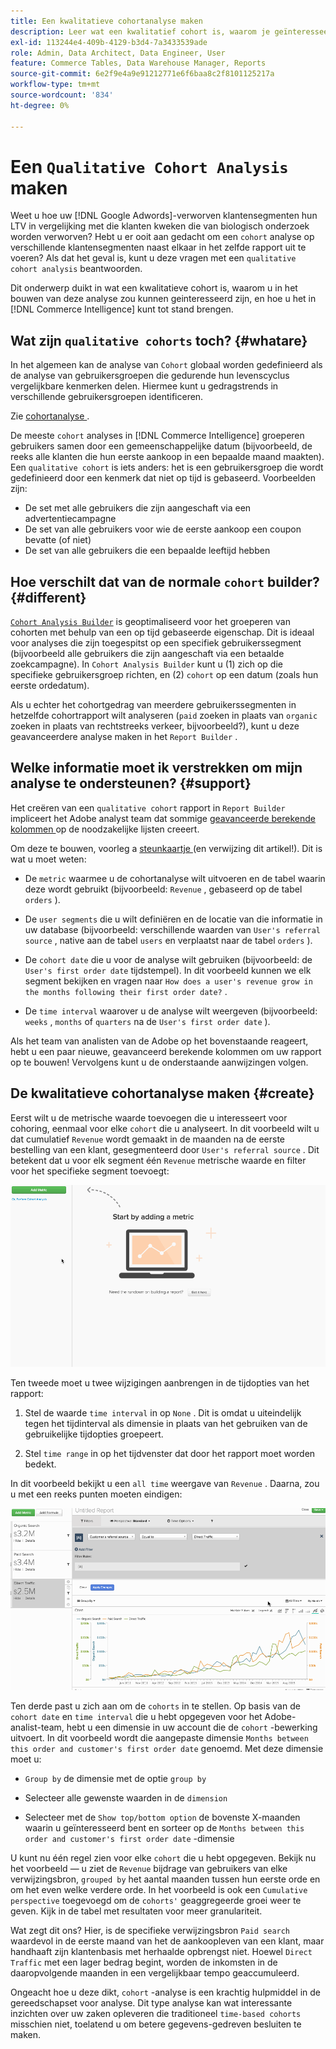 ```yaml
---
title: Een kwalitatieve cohortanalyse maken
description: Leer wat een kwalitatief cohort is, waarom je geïnteresseerd bent in het maken van deze analyse, en hoe je het kunt maken in Commerce Intelligence.
exl-id: 113244e4-409b-4129-b3d4-7a3433539ade
role: Admin, Data Architect, Data Engineer, User
feature: Commerce Tables, Data Warehouse Manager, Reports
source-git-commit: 6e2f9e4a9e91212771e6f6baa8c2f8101125217a
workflow-type: tm+mt
source-wordcount: '834'
ht-degree: 0%

---
```


# Een `Qualitative Cohort Analysis` maken

Weet u hoe uw [!DNL Google Adwords]-verworven klantensegmenten hun LTV in vergelijking met die klanten kweken die van biologisch onderzoek worden verworven? Hebt u er ooit aan gedacht om een `cohort` analyse op verschillende klantensegmenten naast elkaar in het zelfde rapport uit te voeren? Als dat het geval is, kunt u deze vragen met een `qualitative cohort analysis` beantwoorden.

Dit onderwerp duikt in wat een kwalitatieve cohort is, waarom u in het bouwen van deze analyse zou kunnen geinteresseerd zijn, en hoe u het in [!DNL Commerce Intelligence] kunt tot stand brengen.

## Wat zijn `qualitative cohorts` toch? {#whatare}

In het algemeen kan de analyse van `Cohort` globaal worden gedefinieerd als de analyse van gebruikersgroepen die gedurende hun levenscyclus vergelijkbare kenmerken delen. Hiermee kunt u gedragstrends in verschillende gebruikersgroepen identificeren.

Zie [ cohortanalyse ](https://www.cohortanalysis.com/).

De meeste `cohort` analyses in [!DNL Commerce Intelligence] groeperen gebruikers samen door een gemeenschappelijke datum (bijvoorbeeld, de reeks alle klanten die hun eerste aankoop in een bepaalde maand maakten). Een `qualitative cohort` is iets anders: het is een gebruikersgroep die wordt gedefinieerd door een kenmerk dat niet op tijd is gebaseerd. Voorbeelden zijn:

* De set met alle gebruikers die zijn aangeschaft via een advertentiecampagne
* De set van alle gebruikers voor wie de eerste aankoop een coupon bevatte (of niet)
* De set van alle gebruikers die een bepaalde leeftijd hebben

## Hoe verschilt dat van de normale `cohort` builder? {#different}

[`Cohort Analysis Builder`](../dev-reports/cohort-rpt-bldr.md) is geoptimaliseerd voor het groeperen van cohorten met behulp van een op tijd gebaseerde eigenschap. Dit is ideaal voor analyses die zijn toegespitst op een specifiek gebruikerssegment (bijvoorbeeld alle gebruikers die zijn aangeschaft via een betaalde zoekcampagne). In `Cohort Analysis Builder` kunt u (1) zich op die specifieke gebruikersgroep richten, en (2) `cohort` op een datum (zoals hun eerste ordedatum).

Als u echter het cohortgedrag van meerdere gebruikerssegmenten in hetzelfde cohortrapport wilt analyseren (`paid` zoeken in plaats van `organic` zoeken in plaats van rechtstreeks verkeer, bijvoorbeeld?), kunt u deze geavanceerdere analyse maken in het `Report Builder` .

## Welke informatie moet ik verstrekken om mijn analyse te ondersteunen? {#support}

Het creëren van een `qualitative cohort` rapport in `Report Builder` impliceert het Adobe analyst team dat sommige [ geavanceerde berekende kolommen ](../data-warehouse-mgr/creating-calculated-columns.md) op de noodzakelijke lijsten creeert.

Om deze te bouwen, voorleg a [ steunkaartje ](https://experienceleague.adobe.com/docs/commerce-knowledge-base/kb/troubleshooting/miscellaneous/mbi-service-policies.html) (en verwijzing dit artikel!). Dit is wat u moet weten:

* De `metric` waarmee u de cohortanalyse wilt uitvoeren en de tabel waarin deze wordt gebruikt (bijvoorbeeld: `Revenue` , gebaseerd op de tabel `orders` ).

* De `user segments` die u wilt definiëren en de locatie van die informatie in uw database (bijvoorbeeld: verschillende waarden van `User's referral source` , native aan de tabel `users` en verplaatst naar de tabel `orders` ).

* De `cohort date` die u voor de analyse wilt gebruiken (bijvoorbeeld: de `User's first order date` tijdstempel). In dit voorbeeld kunnen we elk segment bekijken en vragen naar `How does a user's revenue grow in the months following their first order date?` .

* De `time interval` waarover u de analyse wilt weergeven (bijvoorbeeld: `weeks` , `months` of `quarters` na de `User's first order date` ).

Als het team van analisten van de Adobe op het bovenstaande reageert, hebt u een paar nieuwe, geavanceerd berekende kolommen om uw rapport op te bouwen! Vervolgens kunt u de onderstaande aanwijzingen volgen.

## De kwalitatieve cohortanalyse maken {#create}

Eerst wilt u de metrische waarde toevoegen die u interesseert voor cohoring, eenmaal voor elke `cohort` die u analyseert. In dit voorbeeld wilt u dat cumulatief `Revenue` wordt gemaakt in de maanden na de eerste bestelling van een klant, gesegmenteerd door `User's referral source` . Dit betekent dat u voor elk segment één `Revenue` metrische waarde en filter voor het specifieke segment toevoegt:

![](../../assets/qualcohort1.gif)

Ten tweede moet u twee wijzigingen aanbrengen in de tijdopties van het rapport:

1. Stel de waarde `time interval` in op `None` . Dit is omdat u uiteindelijk tegen het tijdinterval als dimensie in plaats van het gebruiken van de gebruikelijke tijdopties groepeert.

1. Stel `time range` in op het tijdvenster dat door het rapport moet worden bedekt.

In dit voorbeeld bekijkt u een `all time` weergave van `Revenue` . Daarna, zou u met een reeks punten moeten eindigen:

![](../../assets/qualcohort2.gif)

Ten derde past u zich aan om de `cohorts` in te stellen. Op basis van de `cohort date` en `time interval` die u hebt opgegeven voor het Adobe-analist-team, hebt u een dimensie in uw account die de `cohort` -bewerking uitvoert. In dit voorbeeld wordt die aangepaste dimensie `Months between this order and customer's first order date` genoemd. Met deze dimensie moet u:

* `Group by` de dimensie met de optie `group by`

* Selecteer alle gewenste waarden in de `dimension`

* Selecteer met de `Show top/bottom option` de bovenste X-maanden waarin u geïnteresseerd bent en sorteer op de `Months between this order and customer's first order date` -dimensie

U kunt nu één regel zien voor elke `cohort` die u hebt opgegeven. Bekijk nu het voorbeeld — u ziet de `Revenue` bijdrage van gebruikers van elke verwijzingsbron, `grouped by` het aantal maanden tussen hun eerste orde en om het even welke verdere orde. In het voorbeeld is ook een `Cumulative perspective` toegevoegd om de `cohorts'` geaggregeerde groei weer te geven. Kijk in de tabel met resultaten voor meer granulariteit.

Wat zegt dit ons? Hier, is de specifieke verwijzingsbron `Paid search` waardevol in de eerste maand van het de aankoopleven van een klant, maar handhaaft zijn klantenbasis met herhaalde opbrengst niet. Hoewel `Direct Traffic` met een lager bedrag begint, worden de inkomsten in de daaropvolgende maanden in een vergelijkbaar tempo geaccumuleerd.

Ongeacht hoe u deze dikt, `cohort` -analyse is een krachtig hulpmiddel in de gereedschapset voor analyse. Dit type analyse kan wat interessante inzichten over uw zaken opleveren die traditioneel `time-based cohorts` misschien niet, toelatend u om betere gegevens-gedreven besluiten te maken.
